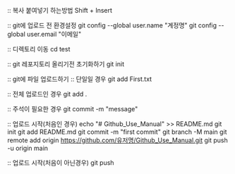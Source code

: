 :: 복사 붙여넣기 하는방법
Shift + Insert

:: git에 업로드 전 환경설정
git config --global user.name "계정명"
git config --global user.email "이메일"

:: 디렉토리 이동
cd test

:: git 레포지토리 올리기전 초기화하기
git init

:: git에 파일 업로드하기
:: 단일일 경우
git add First.txt

:: 전체 업로드인 경우
git add .

:: 주석이 필요한 경우
git commit -m "message"

:: 업로드 시작(처음인 경우)
echo "# Github_Use_Manual" >> README.md
git init
git add README.md
git commit -m "first commit"
git branch -M main
git remote add origin https://github.com/유저명/Github_Use_Manual.git
git push -u origin main

:: 업로드 시작(처음이 아닌경우)
git push